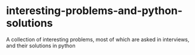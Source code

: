 # interesting-problems-and-python-solutions
A collection of interesting problems, most of which are asked in interviews, and their solutions in python

